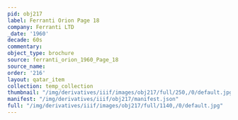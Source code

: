 ```yaml
---
pid: obj217
label: Ferranti Orion Page 18
company: Ferranti LTD
_date: '1960'
decade: 60s
commentary:
object_type: brochure
source: ferranti_orion_1960_Page_18
source_name:
order: '216'
layout: qatar_item
collection: temp_collection
thumbnail: "/img/derivatives/iiif/images/obj217/full/250,/0/default.jpg"
manifest: "/img/derivatives/iiif/obj217/manifest.json"
full: "/img/derivatives/iiif/images/obj217/full/1140,/0/default.jpg"
---
```

